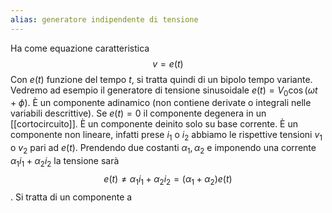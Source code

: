 ```yaml
---
alias: generatore indipendente di tensione
---
```

Ha come equazione caratteristica
$$ v = e(t) $$
Con $e(t)$ funzione del tempo $t$, si tratta quindi di un bipolo tempo variante. Vedremo ad esempio il generatore di tensione sinusoidale $e(t) = V_{0} \cos (\omega t + \phi)$.
È un componente adinamico (non contiene derivate o integrali nelle variabili descrittive). Se $e(t) = 0$ il componente degenera in un [[cortocircuito]].
È un componente deinito solo su base corrente.
È un componente non lineare, infatti prese $i_{1}$ o $i_{2}$ abbiamo le rispettive tensioni $v_{1}$ o $v_{2}$ pari ad $e(t)$. Prendendo due costanti $\alpha_{1},\alpha_{2}$ e imponendo una corrente $\alpha_{1} i_{1}+ \alpha_{2} i_{2}$ la tensione sarà 
$$ e(t) \neq \alpha_{1}i_{1} + \alpha_{2}i_{2} = (\alpha_{1} + \alpha_{2})e(t) $$.
Si tratta di un componente a